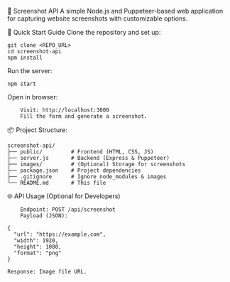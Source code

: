 📸 Screenshot API
A simple Node.js and Puppeteer-based web application for capturing website screenshots with customizable options.

🚀 Quick Start Guide
Clone the repository and set up:
```
git clone <REPO_URL>
cd screenshot-api
npm install
```
Run the server:
```
npm start
```
Open in browser:
```
    Visit: http://localhost:3000
    Fill the form and generate a screenshot.
```

📦 Project Structure:
```
screenshot-api/
├── public/         # Frontend (HTML, CSS, JS)
├── server.js       # Backend (Express & Puppeteer)
├── images/         # (Optional) Storage for screenshots
├── package.json    # Project dependencies
├── .gitignore      # Ignore node_modules & images
└── README.md       # This file
```

🌐 API Usage (Optional for Developers)
```
    Endpoint: POST /api/screenshot
    Payload (JSON):

{
  "url": "https://example.com",
  "width": 1920,
  "height": 1080,
  "format": "png"
}

Response: Image file URL.
```

